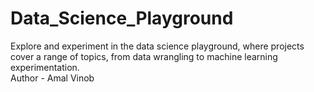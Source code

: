 # Data_Science_Playground
Explore and experiment in the data science playground, where projects cover a range of topics, from data wrangling to machine learning experimentation.
<br>
Author - Amal Vinob
